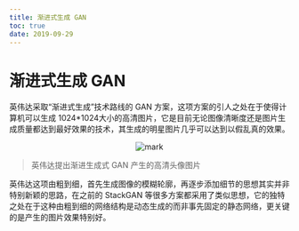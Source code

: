 ```yaml
---
title: 渐进式生成 GAN
toc: true
date: 2019-09-29
---
```


# 渐进式生成 GAN

英伟达采取“渐进式生成”技术路线的 GAN 方案，这项方案的引人之处在于使得计算机可以生成 1024*1024大小的高清图片，它是目前无论图像清晰度还是图片生成质量都达到最好效果的技术，其生成的明星图片几乎可以达到以假乱真的效果。


<center>

![mark](http://images.iterate.site/blog/image/20190927/mlLPpyeuQIMw.png?imageslim)

</center>

> 英伟达提出渐进生成式 GAN 产生的高清头像图片

英伟达这项由粗到细，首先生成图像的模糊轮廓，再逐步添加细节的思想其实并非特别新颖的思路，在之前的 StackGAN 等很多方案都采用了类似思想，它的独特之处在于这种由粗到细的网络结构是动态生成的而非事先固定的静态网络，更关键的是产生的图片效果特别好。
